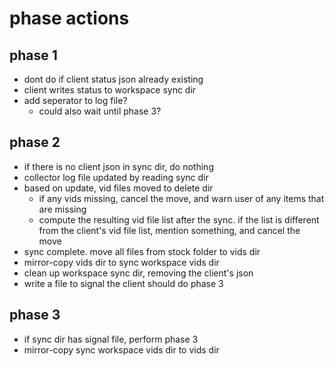 # phase actions
## phase 1
- dont do if client status json already existing
- client writes status to workspace sync dir
- add seperator to log file?
    - could also wait until phase 3?

## phase 2
- if there is no client json in sync dir, do nothing
- collector log file updated by reading sync dir
- based on update, vid files moved to delete dir
    - if any vids missing, cancel the move, and warn user of any items that are missing
    - compute the resulting vid file list after the sync. if the list is different from the client's vid file list, mention something, and cancel the move
- sync complete. move all files from stock folder to vids dir
- mirror-copy vids dir to sync workspace vids dir
- clean up workspace sync dir, removing the client's json
- write a file to signal the client should do phase 3

## phase 3
- if sync dir has signal file, perform phase 3
- mirror-copy sync workspace vids dir to vids dir